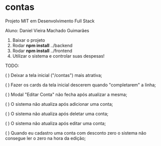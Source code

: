 # contas
Projeto MIT em Desenvolvimento Full Stack 

Aluno: Daniel Vieira Machado Guimarães

1. Baixar o projeto
2. Rodar **npm install** ../backend
3. Rodar **npm install** ../frontend
4. Utilizar o sistema e controlar suas despesas!

TODO: 

( ) Deixar a tela inicial ("/contas") mais atrativa;

( ) Fazer os cards da tela inicial descerem quando "completarem" a linha;

( ) Modal "Editar Conta" não fecha após atualizar a mesma;

( ) O sistema não atualiza após adicionar uma conta;

( ) O sistema não atualiza após deletar uma conta;

( ) O sistema não atualiza após editar uma conta;

( ) Quando eu cadastro uma conta com desconto zero o sistema não consegue ler o zero na hora da edição;
